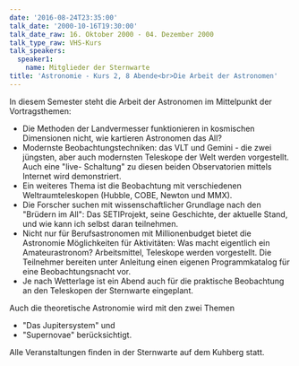 ```yaml
---
date: '2016-08-24T23:35:00'
talk_date: '2000-10-16T19:30:00'
talk_date_raw: 16. Oktober 2000 - 04. Dezember 2000
talk_type_raw: VHS-Kurs
talk_speakers:
  speaker1:
    name: Mitglieder der Sternwarte
title: 'Astronomie - Kurs 2, 8 Abende<br>Die Arbeit der Astronomen'
---
```

In diesem Semester steht die Arbeit der Astronomen im Mittelpunkt der Vortragsthemen: 
- Die Methoden der Landvermesser funktionieren in kosmischen Dimensionen nicht, wie kartieren Astronomen das All?
- Modernste Beobachtungstechniken: das VLT und Gemini - die zwei jüngsten, aber auch modernsten Teleskope der Welt werden vorgestellt. Auch eine "live- Schaltung" zu diesen beiden Observatorien mittels Internet wird demonstriert. 
- Ein weiteres Thema ist die Beobachtung mit verschiedenen Weltraumteleskopen (Hubble, COBE, Newton und MMX).
- Die Forscher suchen mit wissenschaftlicher Grundlage nach den "Brüdern im All": Das SETIProjekt, seine Geschichte, der aktuelle Stand, und wie kann ich selbst daran teilnehmen.
- Nicht nur für Berufsastronomen mit Millionenbudget bietet die Astronomie Möglichkeiten für Aktivitäten: 
Was macht eigentlich ein Amateurastronom? Arbeitsmittel, Teleskope werden vorgestellt. Die Teilnehmer bereiten unter Anleitung einen eigenen Programmkatalog für eine Beobachtungsnacht vor. 
- Je nach Wetterlage ist ein Abend auch für die praktische Beobachtung an den Teleskopen der Sternwarte eingeplant.

Auch die theoretische Astronomie wird mit den zwei Themen
- "Das Jupitersystem" und
- "Supernovae" berücksichtigt.

Alle Veranstaltungen finden in der Sternwarte auf dem Kuhberg statt.
